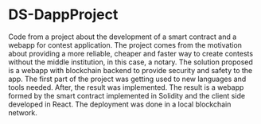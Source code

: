 # DS-DappProject

Code from a project about the development of a smart contract and a webapp for contest application. The project comes from the motivation about providing a more reliable, cheaper and faster way to create contests without the middle institution, in this case, a notary. The solution proposed is a webapp with blockchain backend to provide security and safety to the app. The first part of the project was getting used to new languages and tools needed. After, the result was implemented. The result is a webapp formed by the smart contract implemented in Solidity and the client side developed in React. The deployment was done in a local blockchain network.